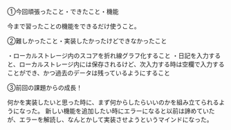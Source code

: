 ①今回頑張ったこと・できたこと・機能

今まで習ったことの機能をできるだけ使うこと。

②難しかったこと・実装したかったけどできなかったこと

・ローカルストレージ内のスコアを折れ線グラフ化すること
・日記を入力すると、ローカルストレージ内には保存されるけど、次入力する時は空欄で入力することができ、かつ過去のデータは残っているようにすること

③前回の課題からの成長！

何かを実装したいと思った時に、まず何からしたらいいのかを組み立てられるようになった。
新しい機能を追加したい時にエラーになると以前は諦めていたが、エラーを解読し、なんとかして実装させようというマインドになった。
